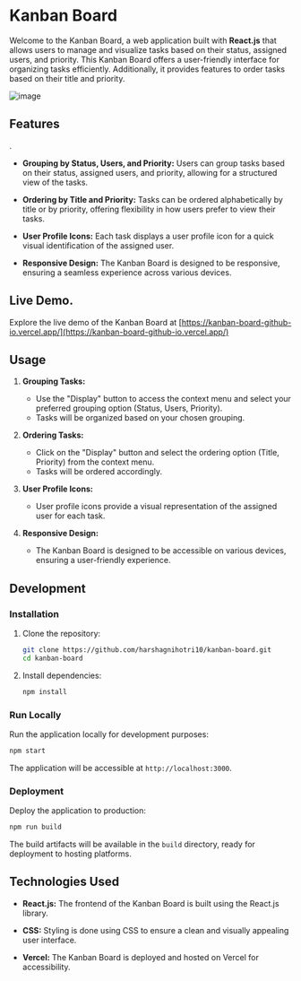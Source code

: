 # Kanban Board

Welcome to the Kanban Board, a web application built with **React.js** that allows users to manage and visualize tasks based on their status, assigned users, and priority. This Kanban Board offers a user-friendly interface for organizing tasks efficiently. Additionally, it provides features to order tasks based on their title and priority.

![image](https://github.com/user-attachments/assets/83984fcd-b235-4173-ab56-917d245e454f)


## Features
.
- **Grouping by Status, Users, and Priority:** Users can group tasks based on their status, assigned users, and priority, allowing for a structured view of the tasks.

- **Ordering by Title and Priority:** Tasks can be ordered alphabetically by title or by priority, offering flexibility in how users prefer to view their tasks.

- **User Profile Icons:** Each task displays a user profile icon for a quick visual identification of the assigned user.

- **Responsive Design:** The Kanban Board is designed to be responsive, ensuring a seamless experience across various devices.

## Live Demo.

Explore the live demo of the Kanban Board at [https://kanban-board-github-io.vercel.app/](https://kanban-board-github-io.vercel.app/)

## Usage

1. **Grouping Tasks:**
   - Use the "Display" button to access the context menu and select your preferred grouping option (Status, Users, Priority).
   - Tasks will be organized based on your chosen grouping.

2. **Ordering Tasks:**
   - Click on the "Display" button and select the ordering option (Title, Priority) from the context menu.
   - Tasks will be ordered accordingly.

3. **User Profile Icons:**
   - User profile icons provide a visual representation of the assigned user for each task.

4. **Responsive Design:**
   - The Kanban Board is designed to be accessible on various devices, ensuring a user-friendly experience.

## Development

### Installation

1. Clone the repository:
   ```bash
   git clone https://github.com/harshagnihotri10/kanban-board.git
   cd kanban-board
   ```

2. Install dependencies:
   ```bash
   npm install
   ```

### Run Locally

Run the application locally for development purposes:
   ```bash
   npm start
   ```

The application will be accessible at `http://localhost:3000`.

### Deployment

Deploy the application to production:
   ```bash
   npm run build
   ```

The build artifacts will be available in the `build` directory, ready for deployment to hosting platforms.

## Technologies Used

- **React.js:** The frontend of the Kanban Board is built using the React.js library.

- **CSS:** Styling is done using CSS to ensure a clean and visually appealing user interface.

- **Vercel:** The Kanban Board is deployed and hosted on Vercel for accessibility.

